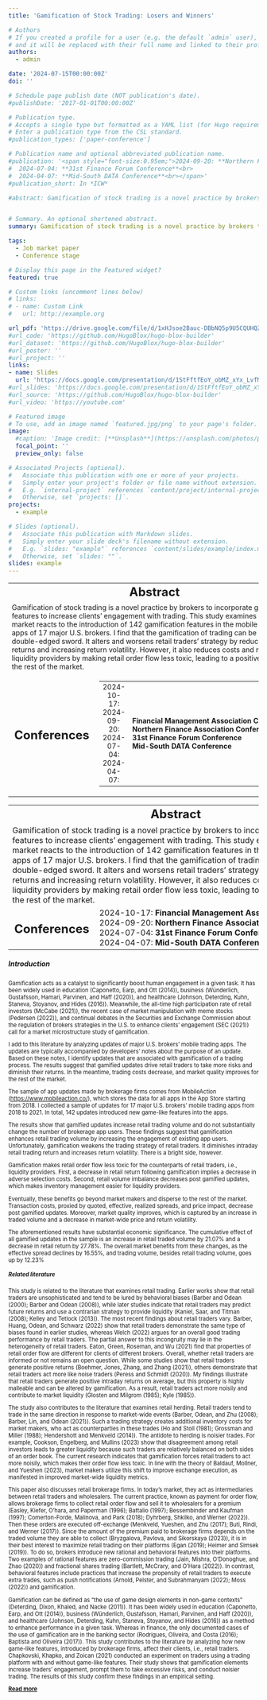 ```yaml
---
title: 'Gamification of Stock Trading: Losers and Winners'

# Authors
# If you created a profile for a user (e.g. the default `admin` user), write the username (folder name) here
# and it will be replaced with their full name and linked to their profile.
authors:
  - admin

date: '2024-07-15T00:00:00Z'
doi: ''

# Schedule page publish date (NOT publication's date).
#publishDate: '2017-01-01T00:00:00Z'

# Publication type.
# Accepts a single type but formatted as a YAML list (for Hugo requirements).
# Enter a publication type from the CSL standard.
#publication_types: ['paper-conference']

# Publication name and optional abbreviated publication name.
#publication: '<span style="font-size:0.95em;">2024-09-20: **Northern Finance Association Conference**<br>
#  2024-07-04: **31st Finance Forum Conference**<br>
#  2024-04-07: **Mid-South DATA Conference**<br></span>'
#publication_short: In *ICW*

#abstract: Gamification of stock trading is a novel practice by brokers to incorporate game-like features to increase clients’ engagement with trading. This study examines how the market reacts to the introduction of 142 gamification features in the mobile trading #apps of 17 major U.S. brokers. I find that the gamification of trading can be viewed as a double-edged sword. It alters and worsens retail traders’ strategy by reducing their returns and increasing return volatility. However, it also reduces costs and risks for #liquidity providers by making retail order flow less toxic, leading to a positive effect for the rest of the market.


# Summary. An optional shortened abstract.
summary: Gamification of stock trading is a novel practice by brokers to incorporate game-like features to increase clients’ engagement with trading. This study examines how the market reacts to the introduction of 142 gamification features in the mobile trading apps of 17 major U.S. brokers. I find that the gamification of trading can be viewed as a double-edged sword. It alters and worsens retail traders’ strategy by reducing their returns and increasing return volatility. However, it also reduces costs and risks for liquidity providers by making retail order flow less toxic, leading to a positive effect for the rest of the market.

tags:
  - Job market paper
  - Conference stage

# Display this page in the Featured widget?
featured: true

# Custom links (uncomment lines below)
# links:
# - name: Custom Link
#   url: http://example.org

url_pdf: 'https://drive.google.com/file/d/1xHJsoe2Bauc-DBbNQ5p9U5CQUHQZyX4F/view?usp=sharing'
#url_code: 'https://github.com/HugoBlox/hugo-blox-builder'
#url_dataset: 'https://github.com/HugoBlox/hugo-blox-builder'
#url_poster: ''
#url_project: ''
links:
- name: Slides
  url: 'https://docs.google.com/presentation/d/1StFftfEoY_obMZ_xYx_LvfMeJ0-obaE2/edit?usp=sharing&ouid=110182918582248488757&rtpof=true&sd=true'
#url_slides: 'https://docs.google.com/presentation/d/1StFftfEoY_obMZ_xYx_LvfMeJ0-obaE2/edit?usp=sharing&ouid=110182918582248488757&rtpof=true&sd=true'
#url_source: 'https://github.com/HugoBlox/hugo-blox-builder'
#url_video: 'https://youtube.com'

# Featured image
# To use, add an image named `featured.jpg/png` to your page's folder.
image:
  #caption: 'Image credit: [**Unsplash**](https://unsplash.com/photos/pLCdAaMFLTE)'
  focal_point: ''
  preview_only: false

# Associated Projects (optional).
#   Associate this publication with one or more of your projects.
#   Simply enter your project's folder or file name without extension.
#   E.g. `internal-project` references `content/project/internal-project/index.md`.
#   Otherwise, set `projects: []`.
projects:
  - example

# Slides (optional).
#   Associate this publication with Markdown slides.
#   Simply enter your slide deck's filename without extension.
#   E.g. `slides: "example"` references `content/slides/example/index.md`.
#   Otherwise, set `slides: ""`.
slides: example
---
```

<table style="width:100%; border-collapse: collapse; border:none;">
  <tr style="border:none;">
    <td colspan="2" style="font-size:24px; font-weight:bold; text-align:center; border:none;">
      Abstract
    </td>
  </tr>
  <tr style="border:none;">
    <td colspan="2" style="font-size:14px; text-align:left; border:none;">
      Gamification of stock trading is a novel practice by brokers to incorporate game-like features to increase clients’ engagement with trading. This study examines how the market reacts to the introduction of 142 gamification features in the mobile trading apps of 17 major U.S. brokers. I find that the gamification of trading can be viewed as a double-edged sword. It alters and worsens retail traders’ strategy by reducing their returns and increasing return volatility. However, it also reduces costs and risks for liquidity providers by making retail order flow less toxic, leading to a positive effect for the rest of the market.
    </td>
  </tr>
  <tr style="border:none;">
    <td style="font-size:24px; font-weight:bold; text-align:left; border:none; width:1%; position:relative; top:3px;">
      Conferences
    </td>
    <td style="border:none;">
      <table style="width:100%; border-collapse: collapse; border:none;">
        <tr style="border:none;">
          <td style="font-size:14px; justify-content: space-between; border:none; text-align:center; width:20%;">
            2024-10-17:<br>
            2024-09-20:<br>
            2024-07-04:<br>
            2024-04-07:
          </td>
          <td style="font-size:14px; text-align:left; border:none; white-space: nowrap;">
            <b>Financial Management Association Conference</b><br>
            <b>Northern Finance Association Conference</b><br>
            <b>31st Finance Forum Conference</b><br>
            <b>Mid-South DATA Conference</b>
          </td>
        </tr>
      </table>
    </td>
  </tr>
</table>

<table style="width:100%; border-collapse: collapse; border:none;">
  <tr style="border:none;">
    <td colspan="2" style="font-size:24px; font-weight:bold; text-align:center; border:none;">
      Abstract
    </td>
  </tr>
  <tr style="border:none;">
    <td colspan="2" style="font-size:16px; text-align:left; border:none;">
      Gamification of stock trading is a novel practice by brokers to incorporate game-like features to increase clients’ engagement with trading. This study examines how the market reacts to the introduction of 142 gamification features in the mobile trading apps of 17 major U.S. brokers. I find that the gamification of trading can be viewed as a double-edged sword. It alters and worsens retail traders’ strategy by reducing their returns and increasing return volatility. However, it also reduces costs and risks for liquidity providers by making retail order flow less toxic, leading to a positive effect for the rest of the market.
    </td>
  </tr>
  <tr style="border:none;">
    <td style="font-size:24px; font-weight:bold; text-align:left; border:none; width:1%; position:relative; top:3px;">
      Conferences
    </td>
    <td style="font-size:16px; text-align:left; border:none; white-space: nowrap;">
      2024-10-17: <b>Financial Management Association Conference</b><br>
      2024-09-20: <b>Northern Finance Association Conference</b><br>
      2024-07-04: <b>31st Finance Forum Conference</b><br>
      2024-04-07: <b>Mid-South DATA Conference</b>
    </td>
  </tr>
</table>

##### **Introduction**

<span style="font-size:0.8em;">

Gamification acts as a catalyst to significantly boost human engagement in a given task. It has been widely used in education (Caponetto, Earp, and Ott (2014)), business (Wünderlich, Gustafsson, Hamari, Parvinen, and Haff (2020)), and healthcare (Johnson, Deterding, Kuhn, Staneva, Stoyanov, and Hides (2016)). Meanwhile, the all-time high participation rate of retail investors (McCabe (2021)), the recent case of market manipulation with meme stocks (Pedersen (2022)), and continual debates in the Securities and Exchange Commission about the regulation of brokers strategies in the U.S. to enhance clients’ engagement (SEC (2021)) call for a market microstructure study of gamification. 

I add to this literature by analyzing updates of major U.S. brokers’ mobile trading apps. The updates are typically accompanied by developers’ notes about the purpose of an update. Based on these notes, I identify updates that are associated with gamification of a trading process. The results suggest that gamified updates drive retail traders to take more risks and diminish their returns. In the meantime, trading costs decrease, and market quality improves for the rest of the
market.

The sample of app updates made by brokerage firms comes from MobileAction (https://www.mobileaction.co/), which stores the data for all apps in the App Store starting from 2018. I collected a sample of updates for 17 major U.S. brokers’ mobile trading apps from 2018 to 2021. In total, 142 updates introduced new game-like features into the apps.

The results show that gamified updates increase retail trading volume and do not substantially change the number of brokerage app users. These findings suggest that gamification enhances retail trading volume by increasing the engagement of existing app users. Unfortunately, gamification weakens the trading strategy of retail traders. It diminishes intraday retail trading return and increases return volatility. There is a bright side, however. 

Gamification makes retail order flow less toxic for the counterparts of retail traders, i.e., liquidity providers. First, a decrease in retail return following gamification implies a decrease in adverse selection costs. Second, retail volume imbalance decreases post gamified updates, which makes inventory management easier for liquidity providers.

Eventually, these benefits go beyond market makers and disperse to the rest of the market. Transaction costs, proxied by quoted, effective, realized spreads, and price impact, decrease post gamified updates. Moreover, market quality improves, which is captured by an increase in traded volume and a decrease in market-wide price and return volatility.

The aforementioned results have substantial economic significance. The cumulative effect of all gamified updates in the sample is an increase in retail traded volume by 21.07% and a decrease in retail return by 27.78%. The overall market benefits from these changes, as the effective spread declines by 16.55%, and trading volume, besides retail trading volume, goes up by 12.23%

##### **Related literature** 

This study is related to the literature that examines retail trading. Earlier works show that retail traders are unsophisticated and tend to be lured by behavioral biases (Barber and Odean (2000); Barber and Odean (2008)), while later studies indicate that retail traders may predict future returns and use a contrarian strategy to provide liquidity (Kaniel, Saar, and Titman (2008); Kelley and Tetlock (2013)). The most recent findings about retail traders vary. Barber, Huang, Odean, and Schwarz (2022) show that retail traders demonstrate the same type of biases found in earlier studies, whereas Welch (2022) argues for an overall good trading performance by retail traders. The partial answer to this incongruity may lie in the heterogeneity of retail traders. Eaton, Green, Roseman, and Wu (2021) find that properties of retail order flow are different for clients of different brokers. Overall, whether retail traders are informed or not remains an open question. While some studies show that retail traders generate positive returns (Boehmer, Jones, Zhang, and Zhang (2021)), others demonstrate that retail traders act more like noise traders (Peress and Schmidt (2020)). My findings illustrate that retail traders generate positive intraday returns on average, but this property is highly malleable and can be altered by gamification. As a result, retail traders act more noisily and contribute to market liquidity (Glosten and Milgrom (1985); Kyle (1985)).

The study also contributes to the literature that examines retail herding. Retail traders tend to trade in the same direction in response to market-wide events (Barber, Odean, and Zhu (2008); Barber, Lin, and Odean (2021)). Such a trading strategy creates additional inventory costs for market makers, who act as counterparties in these trades (Ho and Stoll (1981); Grossman and Miller (1988); Hendershott and Menkveld (2014)). The antidote to herding is noisier trades. For example, Cookson, Engelberg, and Mullins (2023) show that disagreement among retail investors leads to greater liquidity because such traders are relatively balanced on both sides of an order book. The current research indicates that gamification forces retail traders to act more noisily, which makes their order flow less toxic. In line with the theory of Baldauf, Mollner, and Yueshen (2023), market makers utilize this shift to improve exchange execution, as manifested in improved market-wide liquidity metrics.

This paper also discusses retail brokerage firms. In today’s market, they act as intermediaries between retail traders and wholesalers. The current practice, known as payment for order flow, allows brokerage firms to collect retail order flow and sell it to wholesalers for a premium (Easley, Kiefer, O’hara, and Paperman (1996); Battalio (1997); Bessembinder and Kaufman (1997); Comerton-Forde, Malinova, and Park (2018); Dyhrberg, Shkilko, and Werner (2022)). Then these orders are executed off-exchange (Menkveld, Yueshen, and Zhu (2017); Buti, Rindi, and Werner (2017)). Since the amount of the premium paid to brokerage firms depends on the traded volume they are able to collect (Bryzgalova, Pavlova, and Sikorskaya (2023)), it is in their best interest to maximize retail trading on their platforms (Egan (2019); Heimer and Simsek (2019)). To do so, brokers introduce new rational and behavioral features into their platforms. Two examples of rational features are zero-commission trading (Jain, Mishra, O’Donoghue, and Zhao (2020)) and fractional shares trading (Bartlett, McCrary, and O’Hara (2022)). In contrast, behavioral features include practices that increase the propensity of retail traders to execute extra trades, such as push notifications (Arnold, Pelster, and Subrahmanyam (2022); Moss (2022)) and gamification.

Gamification can be defined as “the use of game design elements in non-game contexts” (Deterding, Dixon, Khaled, and Nacke (2011)). It has been widely used in education (Caponetto, Earp, and Ott (2014)), business (Wünderlich, Gustafsson, Hamari, Parvinen, and Haff (2020)), and healthcare (Johnson, Deterding, Kuhn, Staneva, Stoyanov, and Hides (2016)) as a method to enhance performance in a given task. Whereas in finance, the only documented cases of the use of gamification are in the banking sector (Rodrigues, Oliveira, and Costa (2016); Baptista and Oliveira (2017)). This study contributes to the literature by analyzing how new game-like features, introduced by brokerage firms, affect their clients, i.e., retail traders. Chapkovski, Khapko, and Zoican (2021) conducted an experiment on traders using a trading platform with and without game-like features. Their study shows that gamification elements increase traders’ engagement, prompt them to take excessive risks, and conduct noisier trading. The results of this study confirm these findings in an empirical setting.

<a href="https://drive.google.com/file/d/1xHJsoe2Bauc-DBbNQ5p9U5CQUHQZyX4F/view?usp=drive_link" target="_blank"> **Read more** </a>

</span>